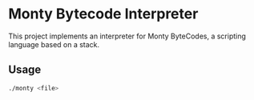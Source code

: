 # Monty Bytecode Interpreter

This project implements an interpreter for Monty ByteCodes, a scripting language based on a stack.

## Usage

```bash
./monty <file>

